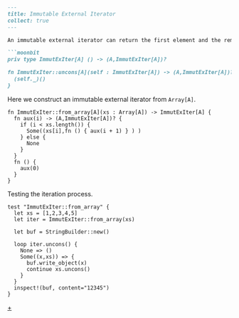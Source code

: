 
```markdown
---
title: Immutable External Iterator
collect: true
---

An immutable external iterator can return the first element and the remaining iteration process.

```moonbit
priv type ImmutExIter[A] () -> (A,ImmutExIter[A])?

fn ImmutExIter::uncons[A](self : ImmutExIter[A]) -> (A,ImmutExIter[A])? {
  (self._)()
}
```

Here we construct an immutable external iterator from `Array[A]`.

```moonbit
fn ImmutExIter::from_array[A](xs : Array[A]) -> ImmutExIter[A] {
  fn aux(i) -> (A,ImmutExIter[A])? {
    if (i < xs.length()) {
      Some((xs[i],fn () { aux(i + 1) } ) )
    } else {
      None
    }
  }
  fn () {
    aux(0)
  }
}
```

Testing the iteration process.

```moonbit
test "ImmutExIter::from_array" {
  let xs = [1,2,3,4,5]
  let iter = ImmutExIter::from_array(xs)

  let buf = StringBuilder::new()

  loop iter.uncons() {
    None => ()
    Some((x,xs)) => {
      buf.write_object(x)
      continue xs.uncons()
    }
  }
  inspect!(buf, content="12345")
}
```

[+](/blog/iterator/immut-exiter-tree.md#:embed)
```
